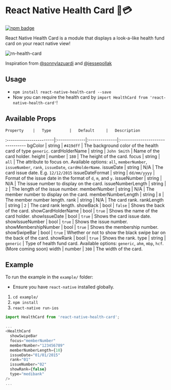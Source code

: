 # React Native Health Card 🏥💳

[![npm badge](https://nodei.co/npm/react-native-health-card.png?downloads=true&stars=true)](https://npmjs.org/package/react-native-health-card)

React Native Health Card is a module that displays a look-a-like health fund card on your react native view!

![rn-health-card](http://i.giphy.com/QdkvFqbEhbbm8.gif)

Inspiration from [@sonnylazuardi](https://github.com/sonnylazuardi/react-native-credit-card) and [@jessepollak](https://github.com/jessepollak/card)

## Usage

- `npm install react-native-health-card --save`
- Now you can require the health card by `import HealthCard from 'react-native-health-card'`!

## Available Props

	Property	|	Type		|	Default		|	Description
:-----------------------|:--------------|:--------------|:--------------------------------
	bgColor	|	string	|	`#419dff`	|	The background color of the health card of type `generic`.
	cardHolderName | string | `John Smith` | Name of the card holder.
  height | number | `180` | The height of the card.
	focus | string | `all` | The attribute to focus on. Available options: `all`, `memberNumber`, `issueNumber`, `rank`, `issueDate`, `cardHolderName`.
	issueDate	|	string | N/A | The card issue date. E.g. `12/12/2015`
	issueDateFormat       |       string    |      `dd/mm/yyyy`        |  Format of the issue date in the format of `d`, `m`, and `y`.
  issueNumber | string | N/A | The issue number to display on the card.
  issueNumberLength | string | `2` | The length of the issue number.
  memberNumber | string | N/A | The member number to display on the card.
  memberNumberLength | string | `8` | The member number length.
  rank | string | N/A | The card rank.
  rankLength | string | `2` | The card rank length.
	showBack | bool | `false` | Shows the back of the card.
	showCardHolderName | bool | `true` | Shows the name of the card holder.
	showIssueDate | bool | `true` | Shows the card issue date.
	showIssueNumber | bool | `true` | Shows the issue number.
	showMembershipNumber | bool | `true` | Shows the membership number.
  showSwipeBar | bool | `true` | Whether or not to show the black swipe bar on the back of the card.
	showRank | bool | `true` | Shows the rank.
  type | string | `generic` | Type of health fund card. Available options: `generic`, `ahm`, `mbp`, `hcf`. (More coming soon)
  width | number | `300` | The width of the card.

## Example

To run the example in the `example/` folder:

- Ensure you have `react-native` installed globally.

1. `cd example/`
2. `npm install`
3. `react-native run-ios`

```javascript
import HealthCard from 'react-native-health-card';

...
<HealthCard
  showSwipeBar
  focus="memberNumber"
  memberNumber="123456789"
  memberNumberLength={10}
  issueDate="01/01/2015"
  rank="01"
  issueNumber="02"
  showRank={false}
  type="medibank"
/>
...
```
